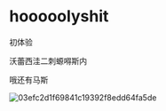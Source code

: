 # hooooolyshit
初体验

沃蕾西洼二刺螈嘚斯内

哦还有马斯

![03efc2d1f69841c19392f8edd64fa5de](https://user-images.githubusercontent.com/84497205/165777491-5ac9695c-8807-4863-b880-c925135a414d.jpeg)

